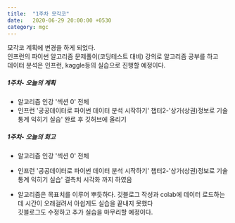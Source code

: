 ```yaml
---
title:  "1주차 모각코"
date:   2020-06-29 20:00:00 +0530
category: mgc
---
```


모각코 계획에 변경을 하게 되었다.  
인프런의 파이썬 알고리즘 문제풀이(코딩테스트 대비) 강의로 알고리즘 공부를 하고  
데이터 분석은 인프런, kaggle등의 실습으로 진행할 예정이다.


##### 1주차- 오늘의 계획
  - 알고리즘 인강 '섹션 0' 전체
  - 인프런 '공공데이터로 파이썬 데이터 분석 시작하기'
  챕터2-'상가(상권)정보로 기술통계 익히기 실습' 완료 후 깃허브에 올리기


##### 1주차- 오늘의 회고
  - 알고리즘 인강 '섹션 0' 전체
  - 인프런 '공공데이터로 파이썬 데이터 분석 시작하기'
  챕터2-'상가(상권)정보로 기술통계 익히기 실습' 결측치 시각화 까지 하였음
  
  - 알고리즘은 목표치를 이루어 뿌듯하다.
    깃블로그 작성과 colab에 데이터 로드하는데 시간이 오래걸려서 아쉽게도 실습을 끝내지 못했다  
    깃블로그도 수정하고 추가 실습을 마무리할 예정이다.
